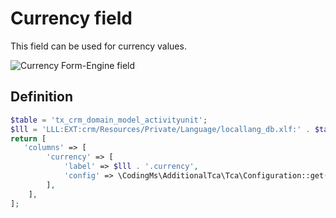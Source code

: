 # Currency field

This field can be used for currency values.

![Currency Form-Engine field](https://www.coding.ms/fileadmin/extensions/additional_tca/current/Documentation/Images/Currency.png)


## Definition

```php
$table = 'tx_crm_domain_model_activityunit';
$lll = 'LLL:EXT:crm/Resources/Private/Language/locallang_db.xlf:' . $table;
return [
   'columns' => [
        'currency' => [
            'label' => $lll . '.currency',
            'config' => \CodingMs\AdditionalTca\Tca\Configuration::get('currency'),
        ],
    ],
];
```
